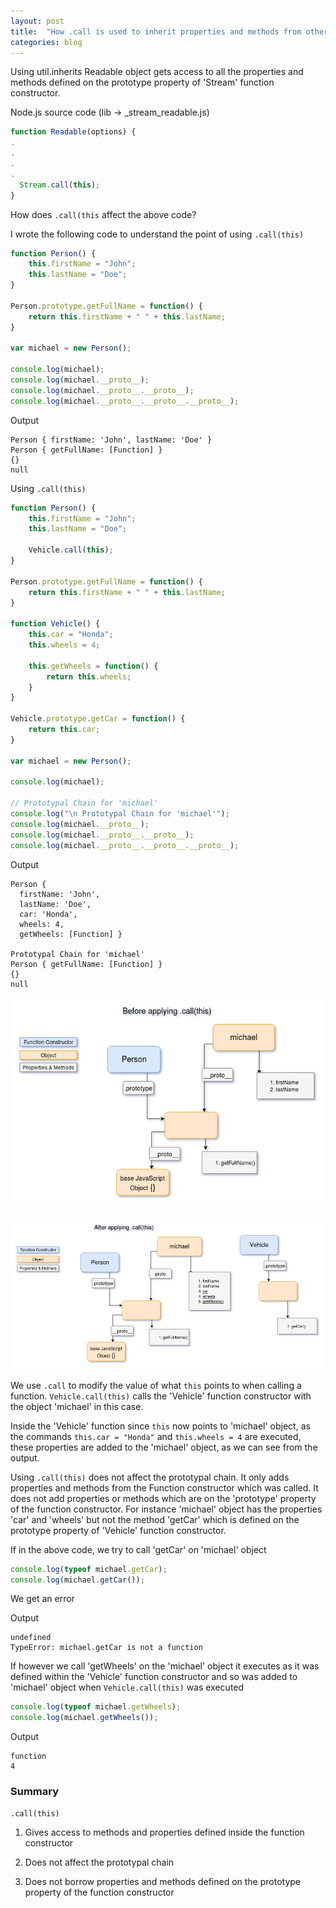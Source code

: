 ```yaml
---
layout: post
title:  "How .call is used to inherit properties and methods from other function constructors?"
categories: blog
---
```


Using util.inherits Readable object gets access to all the properties and methods defined on the prototype property of 'Stream' function constructor.

Node.js source code (lib -> _stream_readable.js)
```javascript
function Readable(options) {
.
.
.
.
  Stream.call(this);
}
```

How does `.call(this` affect the above code?

I wrote the following code to understand the point of using `.call(this)`

```javascript
function Person() {
    this.firstName = "John";
    this.lastName = "Doe";
}

Person.prototype.getFullName = function() {
    return this.firstName + " " + this.lastName;
}

var michael = new Person();

console.log(michael);
console.log(michael.__proto__);
console.log(michael.__proto__.__proto__);
console.log(michael.__proto__.__proto__.__proto__);
```

Output
```
Person { firstName: 'John', lastName: 'Doe' }
Person { getFullName: [Function] }
{}
null
```

Using `.call(this)`

```javascript
function Person() {
    this.firstName = "John";
    this.lastName = "Doe";

    Vehicle.call(this);
}

Person.prototype.getFullName = function() {
    return this.firstName + " " + this.lastName;
}

function Vehicle() {
    this.car = "Honda";
    this.wheels = 4;

    this.getWheels = function() {
        return this.wheels;
    }
}

Vehicle.prototype.getCar = function() {
    return this.car;
}

var michael = new Person();

console.log(michael);

// Prototypal Chain for 'michael'
console.log("\n Prototypal Chain for 'michael'");
console.log(michael.__proto__);
console.log(michael.__proto__.__proto__);
console.log(michael.__proto__.__proto__.__proto__);
```

Output
```
Person {
  firstName: 'John',
  lastName: 'Doe',
  car: 'Honda',
  wheels: 4,
  getWheels: [Function] }

Prototypal Chain for 'michael'
Person { getFullName: [Function] }
{}
null
```

!['michael' object created without `.call(this)`](/assets/PrototypalInheritance/Before-Applying-Call-This.png)

!['michael' object created with `.call(this)`](/assets/PrototypalInheritance/After-Applying-Call-This.png)

We use `.call` to modify the value of what `this` points to when calling a function. `Vehicle.call(this)` calls the 'Vehicle' function constructor with the object 'michael' in this case. 

Inside the 'Vehicle' function since `this` now points to 'michael' object, as the commands `this.car = "Honda"` and `this.wheels = 4` are executed, these properties are added to the 'michael' object, as we can see from the output.

Using `.call(this)` does not affect the prototypal chain. It only adds properties and methods from the Function constructor which was called. It does not add properties or methods which are on the 'prototype' property of the function constructor. For instance 'michael' object has the properties 'car' and 'wheels' but not the method 'getCar' which is defined on the prototype property of 'Vehicle' function constructor.

If in the above code, we try to call 'getCar' on 'michael' object
```javascript
console.log(typeof michael.getCar);
console.log(michael.getCar());
```

We get an error

Output

```
undefined
TypeError: michael.getCar is not a function
```

If however we call 'getWheels' on the 'michael' object it executes as it was defined within the 'Vehicle' function constructor and so was added to 'michael' object when `Vehicle.call(this)` was executed

```javascript
console.log(typeof michael.getWheels);
console.log(michael.getWheels());
```

Output

```
function
4
```

### Summary
```.call(this)```

1. Gives access to methods and properties defined inside the function constructor

2. Does not affect the prototypal chain

3. Does not borrow properties and methods defined on the prototype property of the function constructor